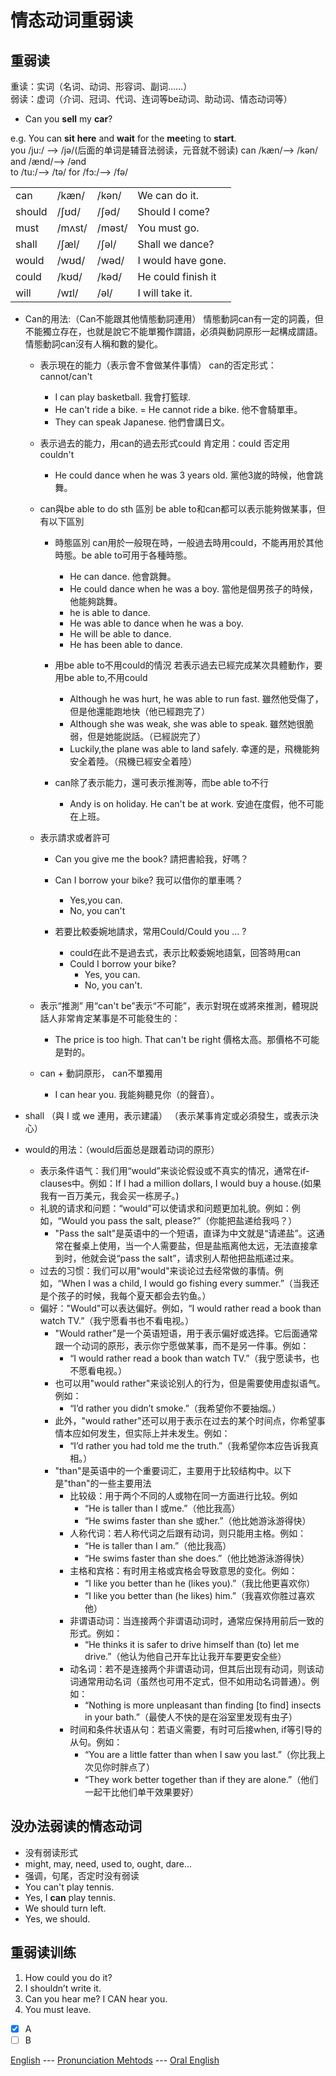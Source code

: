 # 情态动词重弱读

重弱读    
------------------
重读：实词（名词、动词、形容词、副词……）    
弱读：虚词（介词、冠词、代词、连词等be动词、助动词、情态动词等）     
- Can you **sell** my **car**?

e.g. You can **sit** **here** and **wait** for the **mee**ting to **start**.    
you /ju:/ —> /jə/(后面的单词是辅音法弱读，元音就不弱读) can /kæn/—> /kən/ and /ænd/—> /ənd     
to /tu:/—> /tə/ for /fɔ:/—> /fə/     


|           |              |             |                          |
| --------- | ------------ | ----------- | ------------------------ |
| can       | /kæn/        | /kən/       | We can do it.            |
| should    | /ʃʊd/        | /ʃəd/       | Should I come?           |
| must      | /mʌst/       |  /məst/     | You must go.             |
| shall     |  /ʃæl/       |  /ʃəl/      | Shall we dance?          |
| would     | /wʊd/        | /wəd/       | I would have gone.       |
| could     | /kʊd/        | /kəd/       | He could finish it       |
| will      | /wɪl/        | /əl/        | I will take it.          |

- Can的用法:（Can不能跟其他情態動詞連用）
  情態動詞can有一定的詞義，但不能獨立存在，也就是說它不能單獨作謂語，必須與動詞原形一起構成謂語。情態動詞can沒有人稱和數的變化。    
  - 表示現在的能力（表示會不會做某件事情）
    can的否定形式：cannot/can't    
    - I can play basketball. 我會打籃球.
    - He can't ride a bike. = He cannot ride a bike. 他不會騎單車。
    - They can speak Japanese. 他們會講日文。

  - 表示過去的能力，用can的過去形式could 
    肯定用：could 否定用 couldn't     
    - He could dance when he was 3 years old.  黨他3嵗的時候，他會跳舞。

  - can與be able to do sth 區別
    be able to和can都可以表示能夠做某事，但有以下區別    
    - 時態區別
      can用於一般現在時，一般過去時用could，不能再用於其他時態。be able to可用于各種時態。
      - He can dance. 他會跳舞。
      - He could dance when he was a boy. 當他是個男孩子的時候，他能夠跳舞。
      - he is able to dance. 
      - He was able to dance when he was a boy.
      - He will be able to dance.
      - He has been able to dance.    
    
    - 用be able to不用could的情況
      若表示過去已經完成某次具體動作，要用be able to,不用could    
      - Although he was hurt, he was able to run fast. 雖然他受傷了，但是他還能跑地快（他已經跑完了）
      - Although she was weak, she was able to speak. 雖然她很脆弱，但是她能説話。（已經説完了）
      - Luckily,the plane was able to land safely. 幸運的是，飛機能夠安全着陸。（飛機已經安全着陸）
    
    - can除了表示能力，還可表示推測等，而be able to不行
      - Andy is on holiday. He can't be at work. 安迪在度假，他不可能在上班。

  - 表示請求或者許可
    - Can you give me the book? 請把書給我，好嗎？
    - Can I borrow your bike? 我可以借你的單車嗎？
      - Yes,you can.
      - No, you can't

    - 若要比較委婉地請求，常用Could/Could you ... ?
      - could在此不是過去式，表示比較委婉地語氣，回答時用can
      - Could I borrow your bike?
        - Yes, you can.
        - No, you can't.
  - 表示“推測”
    用“can't be”表示“不可能”，表示對現在或將來推測，體現説話人非常肯定某事是不可能發生的：    
    - The price is too high. That can't be right 價格太高。那價格不可能是對的。    
  
  - can + 動詞原形， can不單獨用
    - I can hear you. 我能夠聽見你（的聲音）。


- shall （與 I 或 we 連用，表示建議） （表示某事肯定或必須發生，或表示決心）       

- would的用法：（would后面总是跟着动词的原形）
  - 表示条件语气：我们用“would”来谈论假设或不真实的情况，通常在if-clauses中。例如：If I had a million dollars, I would buy a house.(如果我有一百万美元，我会买一栋房子。)
  - 礼貌的请求和问题：“would”可以使请求和问题更加礼貌。例如：例如，“Would you pass the salt, please?”（你能把盐递给我吗？）    
    - "Pass the salt"是英语中的一个短语，直译为中文就是“请递盐”。这通常在餐桌上使用，当一个人需要盐，但是盐瓶离他太远，无法直接拿到时，他就会说“pass the salt”，请求别人帮他把盐瓶递过来。
  - 过去的习惯：我们可以用"would"来谈论过去经常做的事情。例如，“When I was a child, I would go fishing every summer.”（当我还是个孩子的时候，我每个夏天都会去钓鱼。）
  - 偏好："Would"可以表达偏好。例如，“I would rather read a book than watch TV.”（我宁愿看书也不看电视。） 
    - "Would rather"是一个英语短语，用于表示偏好或选择。它后面通常跟一个动词的原形，表示你宁愿做某事，而不是另一件事。例如：    
      - “I would rather read a book than watch TV.”（我宁愿读书，也不愿看电视。）
    - 也可以用"would rather"来谈论别人的行为，但是需要使用虚拟语气。例如：
      - “I’d rather you didn’t smoke.”（我希望你不要抽烟。）
    - 此外，"would rather"还可以用于表示在过去的某个时间点，你希望事情本应如何发生，但实际上并未发生。例如：
      - “I’d rather you had told me the truth.”（我希望你本应告诉我真相。）
    - "than"是英语中的一个重要词汇，主要用于比较结构中。以下是"than"的一些主要用法
      - 比较级：用于两个不同的人或物在同一方面进行比较。例如
        - “He is taller than I 或me.”（他比我高）
        - “He swims faster than she 或her.”（他比她游泳游得快）
      - 人称代词：若人称代词之后跟有动词，则只能用主格。例如：
        - “He is taller than I am.”（他比我高）
        - “He swims faster than she does.”（他比她游泳游得快） 
      - 主格和宾格：有时用主格或宾格会导致意思的变化。例如：
        - “I like you better than he (likes you).”（我比他更喜欢你）
        - “I like you better than (he likes) him.”（我喜欢你胜过喜欢他）
      - 非谓语动词：当连接两个非谓语动词时，通常应保持用前后一致的形式。例如：
        - “He thinks it is safer to drive himself than (to) let me drive.”（他认为他自己开车比让我开车要更安全些）
      - 动名词：若不是连接两个非谓语动词，但其后出现有动词，则该动词通常用动名词（虽然也可用不定式，但不如用动名词普通）。例如：
        - “Nothing is more unpleasant than finding [to find] insects in your bath.”（最使人不快的是在浴室里发现有虫子）
      - 时间和条件状语从句：若语义需要，有时可后接when, if等引导的从句。例如：
        - “You are a little fatter than when I saw you last.”（你比我上次见你时胖点了）
        - “They work better together than if they are alone.”（他们一起干比他们单干效果要好）

没办法弱读的情态动词     
-----------------------
- 没有弱读形式
 - might, may, need, used to, ought, dare...     
- 强调，句尾，否定时没有弱读
 - You can't play tennis.
 - Yes, I **can** play tennis.
 - We should turn left.
 - Yes, we should.

重弱读训练    
----------------
1. How could you do it?
2. I shouldn’t write it. 
3. Can you hear me? I CAN hear you.
4. You must leave. 

- [x] A
- [ ] B

[English](../../english.md) --- [Pronunciation Mehtods](pronunciation_methods.md) --- [Oral English](../oral_english.md)     